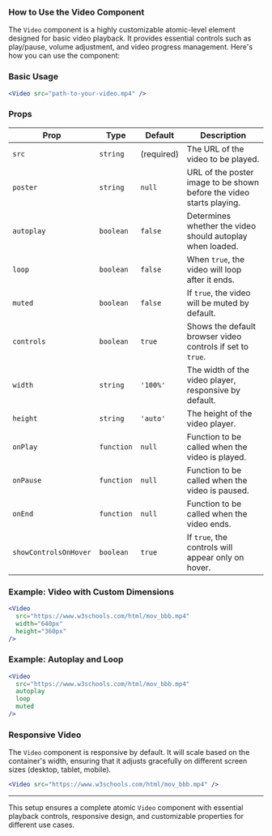 ### How to Use the Video Component

The `Video` component is a highly customizable atomic-level element designed for basic video playback. It provides essential controls such as play/pause, volume adjustment, and video progress management. Here's how you can use the component:

### Basic Usage

```jsx
<Video src="path-to-your-video.mp4" />
```

### Props

| Prop                  | Type       | Default    | Description                                                  |
| --------------------- | ---------- | ---------- | ------------------------------------------------------------ |
| `src`                 | `string`   | (required) | The URL of the video to be played.                           |
| `poster`              | `string`   | `null`     | URL of the poster image to be shown before the video starts playing. |
| `autoplay`            | `boolean`  | `false`    | Determines whether the video should autoplay when loaded.    |
| `loop`                | `boolean`  | `false`    | When `true`, the video will loop after it ends.              |
| `muted`               | `boolean`  | `false`    | If `true`, the video will be muted by default.               |
| `controls`            | `boolean`  | `true`     | Shows the default browser video controls if set to `true`.   |
| `width`               | `string`   | `'100%'`   | The width of the video player, responsive by default.        |
| `height`              | `string`   | `'auto'`   | The height of the video player.                              |
| `onPlay`              | `function` | `null`     | Function to be called when the video is played.              |
| `onPause`             | `function` | `null`     | Function to be called when the video is paused.              |
| `onEnd`               | `function` | `null`     | Function to be called when the video ends.                   |
| `showControlsOnHover` | `boolean`  | `true`     | If `true`, the controls will appear only on hover.           |

### Example: Video with Custom Dimensions

```jsx
<Video
  src="https://www.w3schools.com/html/mov_bbb.mp4"
  width="640px"
  height="360px"
/>
```

### Example: Autoplay and Loop

```jsx
<Video
  src="https://www.w3schools.com/html/mov_bbb.mp4"
  autoplay
  loop
  muted
/>
```

### Responsive Video

The `Video` component is responsive by default. It will scale based on the container's width, ensuring that it adjusts gracefully on different screen sizes (desktop, tablet, mobile).

```jsx
<Video src="https://www.w3schools.com/html/mov_bbb.mp4" />
```

------

This setup ensures a complete atomic `Video` component with essential playback controls, responsive design, and customizable properties for different use cases.